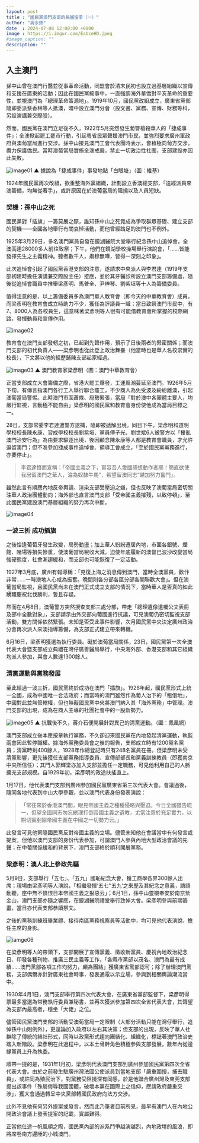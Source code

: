 ```yaml
---
layout: post
title : "國民黨澳門支部的民國往事（一）"
author: "高永鈿"
date  : 2024-07-08 12:00:00 +0800
image : https://i.imgur.com/EabceHD.jpeg
#image_caption: ""
description: ""
---
```


## 入主澳門

孫中山曾在澳門行醫並從事革命活動，同盟會於清末民初也設立過基層組織以宣傳和支援在廣東的活動；因此在國民黨敘事中，一直強調海外華僑對辛亥革命的重要性，並視澳門為「總理革命策源地」。1919年10月，國民黨改組成立，廣東省黨部隨即委派蔡香林等人抵澳，暗中設立澳門分會（設文書、黨務、宣傳、財務等科，另設演講兼交際股）。

<!--more-->

然而，國民黨在澳門立足後不久，1922年5月突然發生葡警槍殺華人的「捷成事件」；全澳掀起罷工罷市行動，引起粵省民眾聲援澳門市民，並強烈要求廣州軍政府與澳葡當局進行交涉。孫中山接見澳門工會代表團時表示，會積極向葡方交涉，盡力保護僑民。當時澳葡當局實施全澳戒嚴，禁止一切政治性社團，支部建設亦因此失敗。

![image01](https://i.imgur.com/TuhFJx7.png)
▲ 據說為「捷成事件」事發地點「白眼塘」（圖：維基）

1924年國民黨再次改組，欲重整海外黨組織，計劃設立香澳總支部，「迭經派員來澳籌備，均無從著手」，或許原因在於澳葡當局的阻撓以及人員短缺。


### 契機：孫中山之死

國民黨對「插旗」一籌莫展之際，誰知孫中山之死竟成為爭取群眾基礎、建立支部的契機——全國各地舉行有關哀悼活動，而他曾經踏足的澳門也不例外。

1925年3月29日，多名澳門黨員自發在鏡湖醫院大堂舉行紀念孫中山追悼會，全澳高達28000多人前往致祭；下午，他們在鏡湖學校操場舉行演說會，「……皆能發揮先生之主義精神。聽者數千人，肅穆無嘩，皆得一深刻之印象」。

此次追悼會引起了國民黨香港支部的注意，遂請求中央派人與李君達（1919年支部初建時擔任演講兼交際股主任）接應，並於其牙醫診所設立澳門支部籌備處，隨後從追悼會職員中推舉梁彥明、馬普全、尹梓琴、劉紫垣等十人為籌備委員。

值得注意的是，以上籌備委員多為澳門華人教育會（即今天的中華教育會）成員，而梁彥明在教育會成立時助力不少，獲任為評議員一職；當日致祭澳門市民中，有7、8000人為各校員生，這意味著梁彥明等人很有可能借教育會所掌握的校際網路，發揮動員和宣傳作用。

![image02](https://i.imgur.com/FFeUpcV.png)

教育會在澳門支部發軔之初，已起到先聲作用，預示了日後兩者的緊密關係；而澳門支部的初代負責人——梁彥明也從此登上政治舞臺（他當時也是華人名校崇實的校長），下文將以他的經歷鋪陳支部起家經過。

![image03](https://i.imgur.com/Q4BR9Uy.png)
▲ 澳門教育家梁彥明（圖：澳門中華教育會）

正當支部成立大會籌備之際，省港大罷工爆發，工運風潮蔓延至澳門。1926年5月下旬，有傳言指澳門各行工人舉行聯合罷工，不少商人為免受波及紛紛離澳，引起澳葡當局警惕。此時澳門市面蕭條、局勢緊張，當局「對於澳中各團體主要人，均嚴行監視，言動極不能自由」梁彥明的國民黨和教育會身份使他成為當局目標之一。

28日，支部常委李君達遭警方逮捕，隨即被遞解出境。同日下午，梁彥明和道明學校校長陳永康、習成學校校長劉紫垣、黨員傅子光、劉世斌6人被警方以「擾亂澳門治安行為」為由要求驅逐出境，後因顧念陳永康等人都是教育會職員，才允許逗留澳門；但不准參加捷成事件追悼會、領導工會成立，「至於國民黨黨務進行，亦要停止」。

> 李君達憤而宣稱：「帝國主義之下，甯容吾人愛國感想動作者耶！簡直欲使我居留澳門之華人，淪為奴隸牛馬”，希望留澳同志“越加努力奮鬥」。

雖然此言有順應內地反帝輿論、渲染支部受壓迫之嫌，但也反映了澳葡當局密切關注華人政治團體動向；海外部也直言澳門支部「受帝國主義摧殘，以致停頓」，至此國民黨建設澳門基層組織的努力再次中斷。

![image04](https://i.imgur.com/boLS5IR.png)


### 一波三折 成功插旗

之後恰逢葡萄牙發生政變，局勢動盪；加上華人紛紛遷居內地，市面各銀號、煙館、賭場等損失慘重，使澳葡當局稅收大減，迫使年底履新的澳督巴波沙改變當局強硬態度，社會漸趨緩和，而支部也可能恢復了一定活動。

1927年3月底，廣州有報導稱：「克復上海之消息傳到澳門，當時全澳黨員，歡忭非常……一時澳地人心咸為振奮。晚間則各分部各區分部各開聯歡大會」。但在澳葡當局監視，且國民黨尚未在澳門正式成立支部的情況下，當時華人是否真的如此踴躍慶祝北伐勝利，暫且存疑。

然而在4月8日，澳葡警方突然搜查支部三處分部，帶走「總理遺像遺囑公文表冊及部中全數對象」，支部請示由外交部向葡國進行抗議，可見澳葡仍密切監視支部活動，雙方關係依然緊張。未知是否受此事件影響，次月國民黨中央決定廣州政治分會再次派人來澳指導籌備，為支部正式建立帶來轉機。

6月16日，梁彥明獲選為執行委員。礙於澳葡當局關係，23日，國民黨第一次全澳代表大會暨支部成立典禮在灣仔廣善醫局舉行，中央海外部、香港支部和其它組織均派人參加，與會人數達1300餘人。


### 清黨運動與黨務發展

至此經過一波三折，國民黨終於成功在澳門「插旗」。1928年起，國民黨形式上統一全國，成為中國唯一合法政府；而當時的澳門雖然作為葡人治下的「租借地」，中國對此並無管轄權，但也無礙國民黨中央將澳門納入其「海外黨務」中管理。澳門支部的出現，成為在商人主導的社團社會中的一股新勢力。

![image05](https://i.imgur.com/eYyC60d.png)
▲ 抗戰後不久，蔣介石便開展針對異己的清黨運動。（圖：鳳凰網）

澳門支部成立後本應按章執行黨務，不久卻迎來國民黨在內地發起清黨運動，執監兩會因此暫停職權。據海外黨務委員會之後的報告，支部成立時有1200黨名黨員；清黨時剩400餘人，1928年作總登記時只有248名黨員在冊。但梁彥明未受清黨影響，更先後獲任支部黨務指導委員、宣傳部部長和黨義訓練教員（即獲南京中央所信任）；其門人郭輝堂亦加入支部並擔任一定職務，可見他利用自己的人脈擴充支部規模。自1929年初，梁彥明的政途扶搖直上。

1月17日，他代表澳門支部到廣州參加國民黨廣東省第三次代表大會。會議過後，隨同各地代表到中山大學參觀，並以澳門代表身份發表演說：

> 「常往來於香港澳門間，眼見帝國主義之種種侵略與壓迫。今日全國雖告統一，但望全國同志勿忘總理打倒帝國主義之遺教，尤當注意於充足實力，以期切實剷除帝國主義在中國之一切勢力云。」

此發言可見他緊隨國民黨反對帝國主義的立場。儘管未知他在會議當中有何發言或提案，但他以澳門支部的身份代表參加，可謂澳門人參與內地大型政治會議的先聲；在中葡關係緩和的背景下，澳門支部終於順利開展黨務。


### 梁彥明：澳人北上參政先驅

5月9日，支部舉行「五七」、「五九」國恥紀念大會，獲工商學各界300餘人出席；現場由梁彥明等人演說，「相繼發揮‘五七’‘五九’之來歷及其紀念之意義，語語動聽，座中無不憤恨日本帝國主義之狠惡云」；6月1日，孫中山靈櫬奉安於南京紫金山，澳門支部亦隨之響應，在鏡湖醫院禮堂舉行致悼大會。梁彥明參與前期籌畫，當日亦代表支部恭讀祭文。

之後的黨務訓練班畢業禮、接待南區黨務視察員等活動中，均可見他代表演說、擔任主席的身影。

![iamge06](https://i.imgur.com/ptI9fNF.png)

在梁彥明等人的帶領下，支部開展了宣傳黨義、徵收新黨員、慶祝內地政治紀念日、印發各種刊物、推廣三民主義等工作，「各縣市黨部以茂名、澳門為最有成績……澳門黨部各項工作均努力，頗為團結」獲廣東省黨部認可；除了辦理澳門黨務，支部偶爾亦針對廣東社會時事，發表通電以示立場，參與到相關輿論潮流當中。

1930年4月1日，澳門支部舉行第四次代表大會，在廣東省黨部監督下，梁彥明得票最多當選為常務執行委員兼秘書，並再次獲派參加第四次全省代表大會，其聲望為支部內最高者，穩坐「大佬」之位。

儘管國民黨澳門支部的活動受澳葡當局一定限制（大部分活動只能在灣仔舉行，追悼孫中山則例外），更遑論加入政府以左右其決策；但支部的出現，反映了華人社群除了傳統的結社形式，同時以政黨形式趨向團結化、組織化，標誌著澳門政治史踏入新階段。梁彥明在此過程中，以本土骨幹角色積極參與支部發展，數年內從邊緣黨員上升為執委。

順帶一提的是，1931年1月初，梁彥明代表澳門支部到廣州參加國民黨第四次全省代表大會。由於之前發生駐廣州灣法國公使派員到當地支部「嚴重圍搜，捕去職員」，或許同為殖民治下，對黨務受阻撓深有同感，於是他聯合廣州灣及東莞支部提出該事件「殊屬侮辱我國國體，破壞本黨在國際上之信仰，應請政府嚴重交涉」，獲大會通過轉呈中央黨部轉國民政府向法方交涉。

此外不見他有何另外提案或發言，然而此乃筆者目前所見，最早有澳門人在內地公開政治會議上發表提案的記載，實屬難得。

正當他仕途一帆風順之際，國民黨內部的派系鬥爭越演越烈，內地政壇的風浪，即將席卷南方邊陲的小城澳門。

<!--END-->
